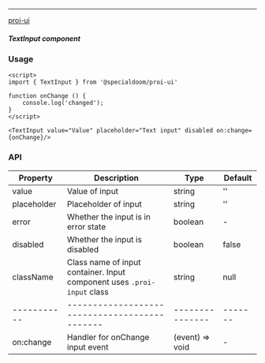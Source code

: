---

[proi-ui](https://github.com/specialdoom/proi-ui)

##### TextInput component

### Usage

```sveltehtml
<script>
import { TextInput } from '@specialdoom/proi-ui'

function onChange () {
    console.log('changed');
}
</script>

<TextInput value="Value" placeholder="Text input" disabled on:change={onChange}/>
```

### API

| Property    | Description                                                             | Type            | Default |
| ----------- | ----------------------------------------------------------------------- | --------------- | ------- |
| value       | Value of input                                                          | string          | ''      |
| placeholder | Placeholder of input                                                    | string          | ''      |
| error       | Whether the input is in error state                                     | boolean         | -       |
| disabled    | Whether the input is disabled                                           | boolean         | false   |
| className   | Class name of input container. Input component uses `.proi-input` class | string          | null    |
| ----------- | ---------------------------------------------                           | --------------- | ------- |
| on:change   | Handler for onChange input event                                        | (event) => void | -       |
